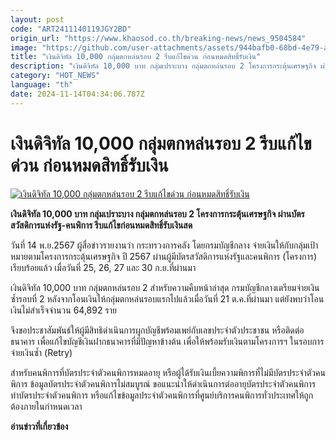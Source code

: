 ```yaml
---
layout: post
code: "ART2411140119JGY2BD"
origin_url: "https://www.khaosod.co.th/breaking-news/news_9504584"
image: "https://github.com/user-attachments/assets/944bafb0-68bd-4e79-a8e1-21ac59bfb53c"
title: "เงินดิจิทัล 10,000 กลุ่มตกหล่นรอบ 2 รีบแก้ไขด่วน ก่อนหมดสิทธิ์รับเงิน"
description: "เงินดิจิทัล 10,000 บาท กลุ่มเปราะบาง กลุ่มตกหล่นรอบ 2 โครงการกระตุ้นเศรษฐกิจ ผ่านบัตรสวัสดิการแห่งรัฐ-คนพิการ รีบแก้ไขก่อนหมดสิทธิ์รับเงินสด"
category: "HOT_NEWS"
language: "th"
date: 2024-11-14T04:34:06.787Z
---
```


# เงินดิจิทัล 10,000 กลุ่มตกหล่นรอบ 2 รีบแก้ไขด่วน ก่อนหมดสิทธิ์รับเงิน

[![เงินดิจิทัล 10,000 กลุ่มตกหล่นรอบ 2 รีบแก้ไขด่วน ก่อนหมดสิทธิ์รับเงิน](https://www.khaosod.co.th/wpapp/uploads/2024/11/State-welfare-card-1.jpg "เงินดิจิทัล 10,000 กลุ่มตกหล่นรอบ 2 รีบแก้ไขด่วน ก่อนหมดสิทธิ์รับเงิน")](https://www.khaosod.co.th/wpapp/uploads/2024/11/State-welfare-card-1.jpg)

**เงินดิจิทัล 10,000 บาท กลุ่มเปราะบาง กลุ่มตกหล่นรอบ 2 โครงการกระตุ้นเศรษฐกิจ ผ่านบัตรสวัสดิการแห่งรัฐ-คนพิการ รีบแก้ไขก่อนหมดสิทธิ์รับเงินสด**

วันที่ 14 พ.ย.2567 ผู้สื่อข่าวรายงานว่า กระทรวงการคลัง โดยกรมบัญชีกลาง จ่ายเงินให้กับกลุ่มเป้าหมายตามโครงการกระตุ้นเศรษฐกิจ ปี 2567 ผ่านผู้มีบัตรสวัสดิการแห่งรัฐและคนพิการ (โครงการ) เรียบร้อยแล้ว เมื่อวันที่ 25, 26, 27 และ 30 ก.ย.ที่ผ่านมา

เงินดิจิทัล 10,000 บาท กลุ่มตกหล่นรอบ 2 สำหรับความคืบหน้าล่าสุด กรมบัญชีกลางเตรียมจ่ายเงินซ้ำรอบที่ 2 หลังจากโอนเงินให้กลุ่มตกหล่นรอบแรกไปแล้วเมื่อวันที่ 21 ต.ค.ที่ผ่านมา แต่ยังพบว่าโอนเงินไม่สำเร็จจำนวน 64,892 ราย

จึงขอประชาสัมพันธ์ให้ผู้มีสิทธิดำเนินการผูกบัญชีพร้อมเพย์กับเลขประจำตัวประชาชน หรือติดต่อธนาคาร เพื่อแก้ไขบัญชีเงินฝากธนาคารที่มีปัญหาข้างต้น เพื่อให้พร้อมรับเงินตามโครงการฯ ในรอบการจ่ายเงินซ้ำ (Retry)

สำหรับคนพิการที่บัตรประจำตัวคนพิการหมดอายุ หรือผู้ได้รับเงินเบี้ยความพิการที่ไม่มีบัตรประจำตัวคนพิการ ข้อมูลบัตรประจำตัวคนพิการไม่สมบูรณ์ ขอแนะนำให้ดำเนินการต่ออายุบัตรประจำตัวคนพิการ ทำบัตรประจำตัวคนพิการ หรือแก้ไขข้อมูลประจำตัวคนพิการที่ศูนย์บริการคนพิการทั่วประเทศให้ถูกต้องภายในกำหนดเวลา

**อ่านข่าวที่เกี่ยวข้อง**